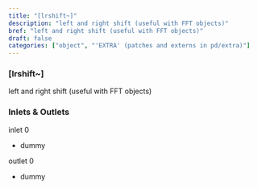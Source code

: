 ```yaml
---
title: "[lrshift~]"
description: "left and right shift (useful with FFT objects)"
bref: "left and right shift (useful with FFT objects)"
draft: false
categories: ["object", "'EXTRA' (patches and externs in pd/extra)"]
---
```


### [lrshift~]

left and right shift (useful with FFT objects)

### Inlets & Outlets

inlet 0

 - dummy

outlet 0

 - dummy
 
